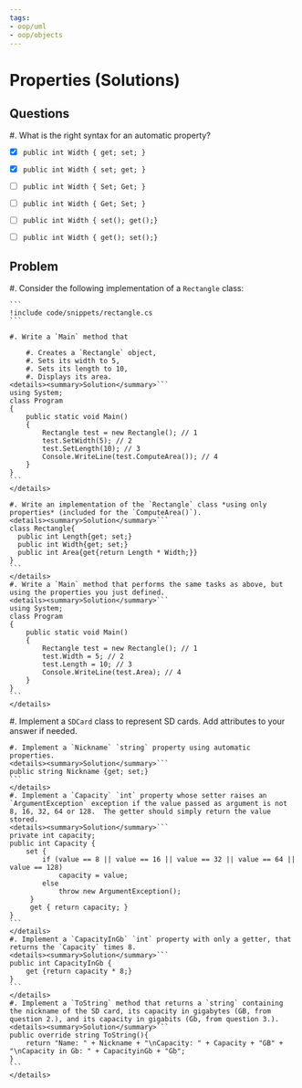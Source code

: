 ```yaml
---
tags:
- oop/uml
- oop/objects
---
```


# Properties (Solutions)

## Questions

#. What is the right syntax for an automatic property?

  - [x] `public int Width { get; set; }`
  - [x] `public int Width { set; get; }`
  - [ ] `public int Width { Set; Get; }`
  - [ ] `public int Width { Get; Set; }`
  - [ ] `public int Width { set(); get();}`
  - [ ] `public int Width { get(); set();}`


## Problem

#. Consider the following implementation of a `Rectangle` class:
  
    ```
    !include code/snippets/rectangle.cs
    ```
  
    #. Write a `Main` method that

        #. Creates a `Rectangle` object,
        #. Sets its width to 5,
        #. Sets its length to 10,
        #. Displays its area.
    <details><summary>Solution</summary>```
    using System;
    class Program
    {
        public static void Main()
        {
            Rectangle test = new Rectangle(); // 1
            test.SetWidth(5); // 2
            test.SetLength(10); // 3
            Console.WriteLine(test.ComputeArea()); // 4
        }
    }
    ```
    </details>

    #. Write an implementation of the `Rectangle` class *using only properties* (included for the `ComputeArea()`).
    <details><summary>Solution</summary>```
    class Rectangle{
      public int Length{get; set;}
      public int Width{get; set;}
      public int Area{get{return Length * Width;}}
    }
    ```
    </details>
    #. Write a `Main` method that performs the same tasks as above, but using the properties you just defined.
    <details><summary>Solution</summary>```
    using System;
    class Program
    {
        public static void Main()
        {
            Rectangle test = new Rectangle(); // 1
            test.Width = 5; // 2
            test.Length = 10; // 3
            Console.WriteLine(test.Area); // 4
        }
    }
    ```
    </details>
    

#. Implement a `SDCard` class to represent SD cards. Add attributes to your answer if needed.

    #. Implement a `Nickname` `string` property using automatic properties.
    <details><summary>Solution</summary>```
    public string Nickname {get; set;}
    ```
    </details>
    #. Implement a `Capacity` `int` property whose setter raises an `ArgumentException` exception if the value passed as argument is not 8, 16, 32, 64 or 128.  The getter should simply return the value stored.
    <details><summary>Solution</summary>```
    private int capacity;
    public int Capacity {
        set {
            if (value == 8 || value == 16 || value == 32 || value == 64 || value == 128)
                capacity = value;
            else
                throw new ArgumentException();
         }
         get { return capacity; }
    }
    ```
    </details>
    #. Implement a `CapacityInGb` `int` property with only a getter, that returns the `Capacity` times 8.
    <details><summary>Solution</summary>```
    public int CapacityInGb {
        get {return capacity * 8;}
    }
    ```
    </details>
    #. Implement a `ToString` method that returns a `string` containing the nickname of the SD card, its capacity in gigabytes (GB, from question 2.), and its capacity in gigabits (Gb, from question 3.).    
    <details><summary>Solution</summary>```
    public override string ToString(){
        return "Name: " + Nickname + "\nCapacity: " + Capacity + "GB" + "\nCapacity in Gb: " + CapacityinGb + "Gb";
    }
    ```
    </details>
